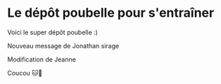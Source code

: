 # Le dépôt poubelle pour s'entraîner

Voici le super dépôt poubelle :) 

Nouveau message de Jonathan
sirage

Modification de Jeanne

Coucou 🐱🌈

